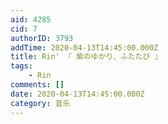 ```yaml
---
aid: 4285
cid: 7
authorID: 3793
addTime: 2020-04-13T14:45:00.000Z
title: Rin' 『 紫のゆかり、ふたたび 』
tags:
    - Rin
comments: []
date: 2020-04-13T14:45:00.000Z
category: 音乐
---
```



